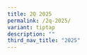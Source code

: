 ```yaml
---
title: 2Q 2025
permalink: /2q-2025/
variant: tiptap
description: ""
third_nav_title: "2025"
---
```

